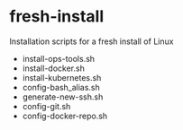 # fresh-install
Installation scripts for a fresh install of Linux

- install-ops-tools.sh
- install-docker.sh
- install-kubernetes.sh
- config-bash_alias.sh
- generate-new-ssh.sh
- config-git.sh
- config-docker-repo.sh
